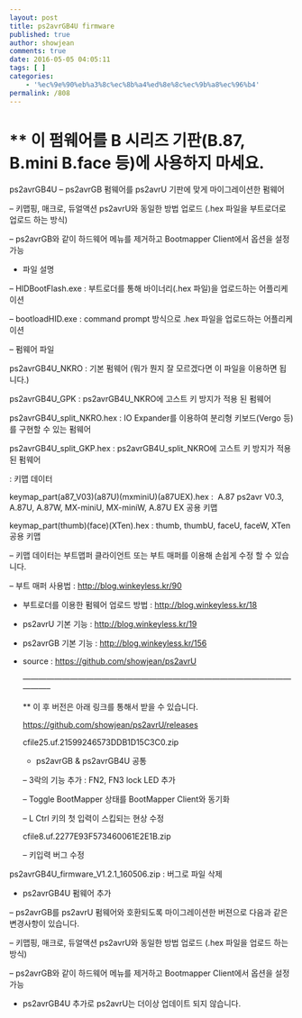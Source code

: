 ```yaml
---
layout: post
title: ps2avrGB4U firmware
published: true
author: showjean
comments: true
date: 2016-05-05 04:05:11
tags: [ ]
categories:
    - '%ec%9e%90%eb%a3%8c%ec%8b%a4%ed%8e%8c%ec%9b%a8%ec%96%b4'
permalink: /808
---
```

# ** 이 펌웨어를 B 시리즈 기판(B.87, B.mini B.face 등)에 사용하지 마세요.



ps2avrGB4U &#8211; ps2avrGB 펌웨어를 ps2avrU 기판에 맞게 마이그레이션한 펌웨어



&#8211; 키맵핑, 매크로, 듀얼액션 ps2avrU와 동일한 방법 업로드 (.hex 파일을 부트로더로 업로드 하는 방식)

&#8211; ps2avrGB와 같이 하드웨어 메뉴를 제거하고 Bootmapper Client에서 옵션을 설정 가능






* 파일 설명



&#8211; HIDBootFlash.exe : 부트로더를 통해 바이너리(.hex 파일)을 업로드하는 어플리케이션

&#8211; bootloadHID.exe : command prompt 방식으로 .hex 파일을 업로드하는 어플리케이션



&#8211; 펌웨어 파일

ps2avrGB4U_NKRO : 기본 펌웨어 (뭐가 뭔지 잘 모르겠다면 이 파일을 이용하면 됩니다.)

ps2avrGB4U\_GPK : ps2avrGB4U\_NKRO에&nbsp;고스트 키 방지가 적용 된 펌웨어

ps2avrGB4U\_split\_NKRO.hex : IO Expander를 이용하여 분리형 키보드(Vergo 등) 를 구현할 수 있는 펌웨어

ps2avrGB4U\_split\_GKP.hex : ps2avrGB4U\_split\_NKRO에 고스트 키 방지가 적용 된 펌웨어



: 키맵 데이터

keymap\_part(a87\_V03)(a87U)(mxminiU)(a87UEX).hex : &nbsp;A.87 ps2avr V0.3, A.87U, A.87W, MX-miniU, MX-miniW, A.87U EX 공용 키맵

keymap_part(thumb)(face)(XTen).hex : thumb, thumbU, faceU, faceW, XTen 공용 키맵

&#8211; 키맵 데이터는 부트맵퍼 클라이언트 또는 부트 매퍼를 이용해 손쉽게 수정 할 수 있습니다.

&#8211; 부트 매퍼 사용법 : http://blog.winkeyless.kr/90





* 부트로더를 이용한 펌웨어 업로드 방법 : http://blog.winkeyless.kr/18



* ps2avrU 기본 기능 : http://blog.winkeyless.kr/19

* ps2avrGB 기본 기능 :&nbsp;http://blog.winkeyless.kr/156

* source : https://github.com/showjean/ps2avrU





  &#8212;&#8212;&#8212;&#8212;&#8212;&#8212;&#8212;&#8212;&#8212;&#8212;&#8212;&#8212;&#8212;&#8212;&#8212;&#8212;&#8212;&#8212;&#8212;&#8212;&#8212;&#8212;&#8212;&#8212;&#8212;&#8212;&#8212;&#8212;&#8212;&#8212;&#8212;&#8212;&#8212;&#8212;&#8212;&#8212;&#8212;&#8211;






  
    ** 이 후 버전은 아래 링크를 통해서 받을 수 있습니다.
  
  
  
    https://github.com/showjean/ps2avrU/releases
  















  
    cfile25.uf.21599246573DDB1D15C3C0.zip
  
  
  
  
  
  
    * ps2avrGB & ps2avrGB4U 공통
  
  
  
    &#8211; 3락의 기능 추가 : FN2, FN3 lock LED 추가
  
  
  
    &#8211; Toggle BootMapper 상태를 BootMapper Client와 동기화
  
  
  
    &#8211; L Ctrl 키의 첫 입력이 스킵되는 현상 수정
  












  
    cfile8.uf.2277E93F573460061E2E1B.zip
  
  
  
  
  
  
    &#8211; 키입력 버그 수정
  







ps2avrGB4U\_firmware\_V1.2.1_160506.zip : 버그로 파일 삭제&nbsp;



* ps2avrGB4U 펌웨어 추가

&#8211; ps2avrGB를 ps2avrU 펌웨어와 호환되도록 마이그레이션한 버젼으로 다음과 같은 변경사항이 있습니다.

&#8211; 키맵핑, 매크로, 듀얼액션 ps2avrU와 동일한 방법 업로드 (.hex 파일을 업로드 하는 방식)

&#8211; ps2avrGB와 같이 하드웨어 메뉴를 제거하고 Bootmapper Client에서 옵션을 설정 가능



* ps2avrGB4U 추가로 ps2avrU는 더이상 업데이트 되지 않습니다.
